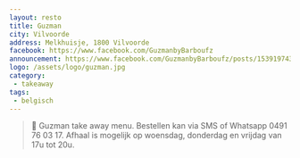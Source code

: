 ```yaml
---
layout: resto
title: Guzman
city: Vilvoorde
address: Melkhuisje, 1800 Vilvoorde
facebook: https://www.facebook.com/GuzmanbyBarboufz
announcement: https://www.facebook.com/GuzmanbyBarboufz/posts/153919743063871
logo: /assets/logo/guzman.jpg
category: 
 - takeaway
tags: 
 - belgisch
---
```


> 🍴 Guzman take away menu. Bestellen kan via SMS of Whatsapp 0491 76 03 17.
> Afhaal is mogelijk op woensdag, donderdag en vrijdag van 17u tot 20u.